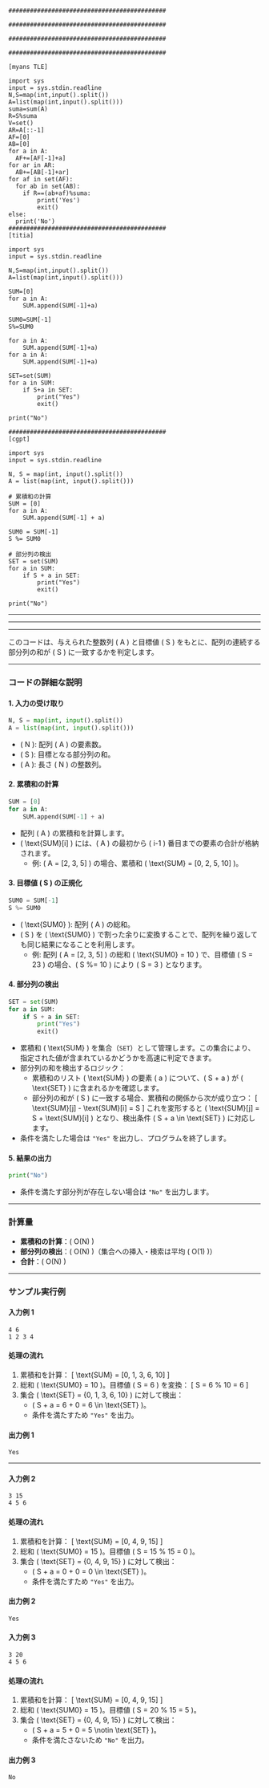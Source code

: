 
```
############################################

############################################

############################################

############################################

[myans TLE]

import sys
input = sys.stdin.readline
N,S=map(int,input().split())
A=list(map(int,input().split()))
suma=sum(A)
R=S%suma
V=set()
AR=A[::-1]
AF=[0]
AB=[0]
for a in A:
  AF+=[AF[-1]+a]
for ar in AR:
  AB+=[AB[-1]+ar]
for af in set(AF):
  for ab in set(AB):
    if R==(ab+af)%suma:
        print('Yes')
        exit()
else:
  print('No')
############################################
[titia]

import sys
input = sys.stdin.readline

N,S=map(int,input().split())
A=list(map(int,input().split()))

SUM=[0]
for a in A:
    SUM.append(SUM[-1]+a)

SUM0=SUM[-1]
S%=SUM0

for a in A:
    SUM.append(SUM[-1]+a)
for a in A:
    SUM.append(SUM[-1]+a)

SET=set(SUM)
for a in SUM:
    if S+a in SET:
        print("Yes")
        exit()

print("No")

############################################
[cgpt]

import sys
input = sys.stdin.readline

N, S = map(int, input().split())
A = list(map(int, input().split()))

# 累積和の計算
SUM = [0]
for a in A:
    SUM.append(SUM[-1] + a)

SUM0 = SUM[-1]
S %= SUM0

# 部分列の検出
SET = set(SUM)
for a in SUM:
    if S + a in SET:
        print("Yes")
        exit()

print("No")
```
--------------------------------------------

---
---

このコードは、与えられた整数列 \( A \) と目標値 \( S \) をもとに、配列の連続する部分列の和が \( S \) に一致するかを判定します。

---

### コードの詳細な説明

#### 1. **入力の受け取り**
```python
N, S = map(int, input().split())
A = list(map(int, input().split()))
```
- \( N \): 配列 \( A \) の要素数。
- \( S \): 目標となる部分列の和。
- \( A \): 長さ \( N \) の整数列。

#### 2. **累積和の計算**
```python
SUM = [0]
for a in A:
    SUM.append(SUM[-1] + a)
```
- 配列 \( A \) の累積和を計算します。
- \( \text{SUM}[i] \) には、\( A \) の最初から \( i-1 \) 番目までの要素の合計が格納されます。
  - 例: \( A = [2, 3, 5] \) の場合、累積和 \( \text{SUM} = [0, 2, 5, 10] \)。

#### 3. **目標値 \( S \) の正規化**
```python
SUM0 = SUM[-1]
S %= SUM0
```
- \( \text{SUM0} \): 配列 \( A \) の総和。
- \( S \) を \( \text{SUM0} \) で割った余りに変換することで、配列を繰り返しても同じ結果になることを利用します。
  - 例: 配列 \( A = [2, 3, 5] \) の総和 \( \text{SUM0} = 10 \) で、目標値 \( S = 23 \) の場合、\( S \%= 10 \) により \( S = 3 \) となります。

#### 4. **部分列の検出**
```python
SET = set(SUM)
for a in SUM:
    if S + a in SET:
        print("Yes")
        exit()
```
- 累積和 \( \text{SUM} \) を集合（`SET`）として管理します。この集合により、指定された値が含まれているかどうかを高速に判定できます。
- 部分列の和を検出するロジック：
  - 累積和のリスト \( \text{SUM} \) の要素 \( a \) について、\( S + a \) が \( \text{SET} \) に含まれるかを確認します。
  - 部分列の和が \( S \) に一致する場合、累積和の関係から次が成り立つ：
    \[
    \text{SUM}[j] - \text{SUM}[i] = S
    \]
    これを変形すると \( \text{SUM}[j] = S + \text{SUM}[i] \) となり、検出条件 \( S + a \in \text{SET} \) に対応します。
- 条件を満たした場合は `"Yes"` を出力し、プログラムを終了します。

#### 5. **結果の出力**
```python
print("No")
```
- 条件を満たす部分列が存在しない場合は `"No"` を出力します。

---

### 計算量
- **累積和の計算**：\( O(N) \)
- **部分列の検出**：\( O(N) \)（集合への挿入・検索は平均 \( O(1) \)）
- **合計**：\( O(N) \)

---

### サンプル実行例

#### 入力例 1
```plaintext
4 6
1 2 3 4
```

#### 処理の流れ
1. 累積和を計算：
   \[
   \text{SUM} = [0, 1, 3, 6, 10]
   \]
2. 総和 \( \text{SUM0} = 10 \)。目標値 \( S = 6 \) を変換：
   \[
   S = 6 \% 10 = 6
   \]
3. 集合 \( \text{SET} = \{0, 1, 3, 6, 10\} \) に対して検出：
   - \( S + a = 6 + 0 = 6 \in \text{SET} \)。
   - 条件を満たすため `"Yes"` を出力。

#### 出力例 1
```plaintext
Yes
```

---

#### 入力例 2
```plaintext
3 15
4 5 6
```

#### 処理の流れ
1. 累積和を計算：
   \[
   \text{SUM} = [0, 4, 9, 15]
   \]
2. 総和 \( \text{SUM0} = 15 \)。目標値 \( S = 15 \% 15 = 0 \)。
3. 集合 \( \text{SET} = \{0, 4, 9, 15\} \) に対して検出：
   - \( S + a = 0 + 0 = 0 \in \text{SET} \)。
   - 条件を満たすため `"Yes"` を出力。

#### 出力例 2
```plaintext
Yes
```

#### 入力例 3
```plaintext
3 20
4 5 6
```

#### 処理の流れ
1. 累積和を計算：
   \[
   \text{SUM} = [0, 4, 9, 15]
   \]
2. 総和 \( \text{SUM0} = 15 \)。目標値 \( S = 20 \% 15 = 5 \)。
3. 集合 \( \text{SET} = \{0, 4, 9, 15\} \) に対して検出：
   - \( S + a = 5 + 0 = 5 \notin \text{SET} \)。
   - 条件を満たさないため `"No"` を出力。

#### 出力例 3
```plaintext
No
```

